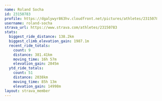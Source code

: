 ```yaml
---
name: Roland Socha
id: 23150783
profile: https://dgalywyr863hv.cloudfront.net/pictures/athletes/23150783/14745672/4/large.jpg
username: roland-socha
strava_url: https://www.strava.com/athletes/23150783
stats:
  biggest_ride_distance: 138.2km
  biggest_climb_elevation_gain: 1987.1m
  recent_ride_totals:
    count: 9
    distance: 381.41km
    moving_time: 16h 57m
    elevation_gain: 2845m
  ytd_ride_totals:
    count: 51
    distance: 2038km
    moving_time: 85h 13m
    elevation_gain: 14998m
layout: strava_member
--- 
```

